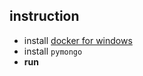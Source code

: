 ## instruction
- install [docker for windows](https://docs.docker.com/docker-for-windows/install/)
- install `pymongo`
- **run**
